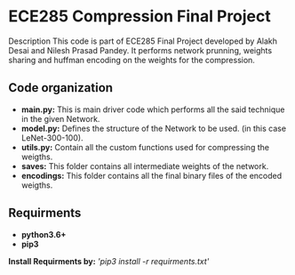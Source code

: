 # ECE285 Compression Final Project

Description
This code is part of ECE285 Final Project developed by Alakh Desai and Nilesh Prasad Pandey.
It performs network prunning, weights sharing and huffman encoding on the weights for the compression.

## Code organization
- **main.py:** This is main driver code which performs all the said technique in the given Network.
- **model.py:** Defines the structure of the Network to be used. (in this case LeNet-300-100).
- **utils.py:** Contain all the custom functions used for compressing the weigths.
- **saves:** This folder contains all intermediate weights of the network. 
- **encodings:** This folder contains all the final binary files of the encoded weigths. 

## Requirments
- **python3.6+**
- **pip3**

**Install Requirments by:** *'pip3 install -r requirments.txt'*
